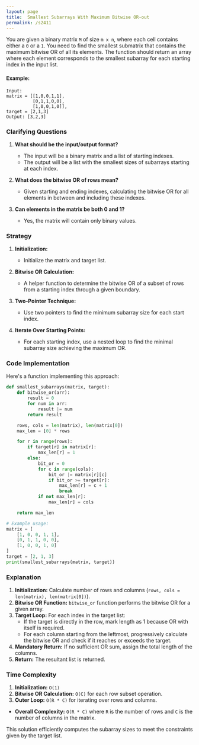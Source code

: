 ```yaml
---
layout: page
title:  Smallest Subarrays With Maximum Bitwise OR-out
permalink: /s2411
---
```


You are given a binary matrix `M` of size `m x n`, where each cell contains either a `0` or a `1`. You need to find the smallest submatrix that contains the maximum bitwise OR of all its elements. The function should return an array where each element corresponds to the smallest subarray for each starting index in the input list.

#### Example:
```plaintext
Input: 
matrix = [[1,0,0,1,1],
          [0,1,1,0,0],
          [1,0,0,1,0]],
target = [2,1,3]
Output: [3,2,3]
```

### Clarifying Questions
1. **What should be the input/output format?**
   - The input will be a binary matrix and a list of starting indexes.
   - The output will be a list with the smallest sizes of subarrays starting at each index.

2. **What does the bitwise OR of rows mean?**
   - Given starting and ending indexes, calculating the bitwise OR for all elements in between and including these indexes.

3. **Can elements in the matrix be both 0 and 1?**
   - Yes, the matrix will contain only binary values.

### Strategy

1. **Initialization:**
   - Initialize the matrix and target list.

2. **Bitwise OR Calculation:**
   - A helper function to determine the bitwise OR of a subset of rows from a starting index through a given boundary.
  
3. **Two-Pointer Technique:**
   - Use two pointers to find the minimum subarray size for each start index.

4. **Iterate Over Starting Points:**
   - For each starting index, use a nested loop to find the minimal subarray size achieving the maximum OR.

### Code Implementation

Here's a function implementing this approach:

```python
def smallest_subarrays(matrix, target):
    def bitwise_or(arr):
        result = 0
        for num in arr:
            result |= num
        return result

    rows, cols = len(matrix), len(matrix[0])
    max_len = [0] * rows

    for r in range(rows):
        if target[r] in matrix[r]:
            max_len[r] = 1
        else:
            bit_or = 0
            for c in range(cols):
                bit_or |= matrix[r][c]
                if bit_or >= target[r]:
                    max_len[r] = c + 1                   
                    break
            if not max_len[r]:
                max_len[r] = cols  

    return max_len

# Example usage:
matrix = [
    [1, 0, 0, 1, 1],
    [0, 1, 1, 0, 0],
    [1, 0, 0, 1, 0]
]
target = [2, 1, 3]
print(smallest_subarrays(matrix, target))
```

### Explanation

1. **Initialization:** Calculate number of rows and columns (`rows, cols = len(matrix), len(matrix[0])`).
2. **Bitwise OR Function:** `bitwise_or` function performs the bitwise OR for a given array.
3. **Target Loop:** For each index in the target list:
   - If the target is directly in the row, mark length as 1 because OR with itself is required.
   - For each column starting from the leftmost, progressively calculate the bitwise OR and check if it reaches or exceeds the target.
4. **Mandatory Return:** If no sufficient OR sum, assign the total length of the columns.
5. **Return:** The resultant list is returned.

### Time Complexity

1. **Initialization:** `O(1)`
2. **Bitwise OR Calculation:** `O(C)` for each row subset operation.
3. **Outer Loop:** `O(R * C)` for iterating over rows and columns.

- **Overall Complexity:** `O(R * C)` where `R` is the number of rows and `C` is the number of columns in the matrix.

This solution efficiently computes the subarray sizes to meet the constraints given by the target list.